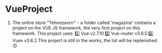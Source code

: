 # VueProject

1. The online store "Tehnozavrrr" - a folder called 'magazine' contains a project on the VUE JS framework, the very first project on this framework.
    This project uses:
    :one: Vue v2.7.10 
    :two: Vue-router v3.6.5
    :three: Vuex v3.6.2
    This project is still in the works, the list will be replenished :blush: